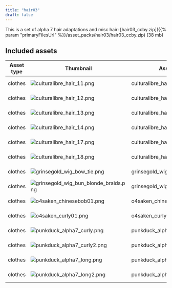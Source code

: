 ```yaml
---
title: "hair03"
draft: false
---
```


This is a set of alpha 7 hair adaptations and misc hair: [hair03_ccby.zip]({{% param "primaryFilesUrl" %}}/asset_packs/hair03/hair03_ccby.zip) (38 mb)


## Included assets

| Asset type | Thumbnail | Asset name | Author | Source | License |
| ---------- | --------- | ---------- | ------ | ------ | ------- |
| clothes | ![culturalibre_hair_11.png](culturalibre_hair_11.png) | culturalibre_hair_11 | culturalibre | [asset repo](http://www.makehumancommunity.org/node/2027) | CC-BY |
| clothes | ![culturalibre_hair_12.png](culturalibre_hair_12.png) | culturalibre_hair_12 | culturalibre | [asset repo](http://www.makehumancommunity.org/node/2043) | CC-BY |
| clothes | ![culturalibre_hair_13.png](culturalibre_hair_13.png) | culturalibre_hair_13 | culturalibre | [asset repo](http://www.makehumancommunity.org/node/2421) | CC-BY |
| clothes | ![culturalibre_hair_14.png](culturalibre_hair_14.png) | culturalibre_hair_14 | culturalibre | [asset repo](http://www.makehumancommunity.org/node/2428) | CC-BY |
| clothes | ![culturalibre_hair_17.png](culturalibre_hair_17.png) | culturalibre_hair_17 | culturalibre | [asset repo](http://www.makehumancommunity.org/node/2481) | CC-BY |
| clothes | ![culturalibre_hair_18.png](culturalibre_hair_18.png) | culturalibre_hair_18 | culturalibre | [asset repo](http://www.makehumancommunity.org/node/2482) | CC-BY |
| clothes | ![grinsegold_wig_bow_tie.png](grinsegold_wig_bow_tie.png) | grinsegold_wig_bow_tie | grinsegold | [asset repo](http://www.makehumancommunity.org/node/173) | CC-BY |
| clothes | ![grinsegold_wig_bun_blonde_braids.png](grinsegold_wig_bun_blonde_braids.png) | grinsegold_wig_bun_blonde_braids | grinsegold | [asset repo](http://www.makehumancommunity.org/node/172) | CC-BY |
| clothes | ![o4saken_chinesebob01.png](o4saken_chinesebob01.png) | o4saken_chinesebob01 | punkduck | [asset repo](http://www.makehumancommunity.org/node/1474) | CC-BY |
| clothes | ![o4saken_curly01.png](o4saken_curly01.png) | o4saken_curly01 | punkduck | [asset repo](http://www.makehumancommunity.org/node/1466) | CC-BY |
| clothes | ![punkduck_alpha7_curly.png](punkduck_alpha7_curly.png) | punkduck_alpha7_curly | punkduck | [asset repo](http://www.makehumancommunity.org/node/480) | CC-BY |
| clothes | ![punkduck_alpha7_curly2.png](punkduck_alpha7_curly2.png) | punkduck_alpha7_curly2 | punkduck | [asset repo](http://www.makehumancommunity.org/node/477) | CC-BY |
| clothes | ![punkduck_alpha7_long.png](punkduck_alpha7_long.png) | punkduck_alpha7_long | punkduck | [asset repo](http://www.makehumancommunity.org/node/482) | CC-BY |
| clothes | ![punkduck_alpha7_long2.png](punkduck_alpha7_long2.png) | punkduck_alpha7_long2 | punkduck | [asset repo](http://www.makehumancommunity.org/node/492) | CC-BY |
